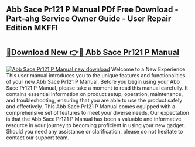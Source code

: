 ## Abb Sace Pr121 P Manual PDf Free Download - Part-ahg Service Owner Guide - User Repair Edition MKFFl

# <h2><a href="http://bc23247.oget.top/?id=Abb+Sace+Pr121+P+Manual">🔗Download New 👉🔴 Abb Sace Pr121 P Manual</a></h2>

[![Abb Sace Pr121 P Manual new download](https://i.imgur.com/5g1atiW.png)](http://bc23247.oget.top/?id=Abb+Sace+Pr121+P+Manual)
Welcome to a New Experience This user manual introduces you to the unique features and functionalities of your new Abb Sace Pr121 P Manual. Before you begin using your Abb Sace Pr121 P Manual, please take a moment to read this manual carefully. It contains essential information on product setup, operation, maintenance, and troubleshooting, ensuring that you are able to use the product safely and effectively. This Abb Sace Pr121 P Manual comes equipped with a comprehensive set of features to meet your diverse needs. Our expectation is that the Abb Sace Pr121 P Manual has been a valuable and informative resource in your journey to becoming proficient in using your new gadget. Should you need any assistance or clarification, please do not hesitate to contact our support team.
